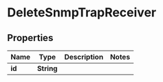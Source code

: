 

# DeleteSnmpTrapReceiver


## Properties

Name | Type | Description | Notes
------------ | ------------- | ------------- | -------------
**id** | **String** |  | 



